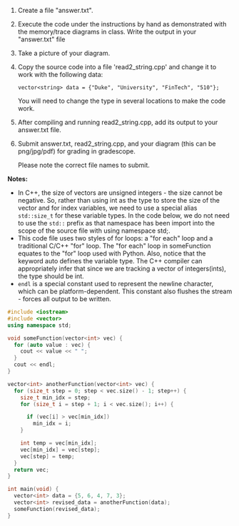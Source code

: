 1. Create a file "answer.txt".
2. Execute the code under the instructions by hand as demonstrated with the memory/trace diagrams in class. Write the output in your "answer.txt" file
3. Take a picture of your diagram.
4. Copy the source code into a file 'read2_string.cpp' and change it to work with the following data:
   ```
   vector<string> data = {"Duke", "University", "FinTech", "510"};
   ```
   You will need to change the type in several locations to make the code work.

5. After compiling and running read2_string.cpp, add its output to your answer.txt file.
6. Submit answer.txt, read2_string.cpp, and your diagram (this can be png/jpg/pdf) for grading in gradescope.
   
   Please note the correct file names to submit.


**Notes:**

- In C++, the size of vectors are unsigned integers - the size cannot be negative. So, rather than using int as the type to store the size of the vector and for index variables, we need to use a special alias `std::size_t` for these variable types.  In the code below, we do not need to use the `std::` prefix as that namespace has been import into the scope of the source file with using namespace std;.
- This code file uses two styles of for loops:  a  "for each" loop and a traditional C/C++ "for" loop.  The "for each" loop in someFunction equates to the "for" loop used with Python.  Also, notice that the keyword auto defines the variable type. The C++ compiler can appropriately infer that since we are tracking a vector of integers(ints), the type should be int.
- `endl` is a special constant used to represent the newline character, which can be platform-dependent. This constant also flushes the stream - forces all output to be written.

```c++
#include <iostream>
#include <vector>
using namespace std;

void someFunction(vector<int> vec) {
  for (auto value : vec) {
    cout << value << " ";
  }
  cout << endl;
}

vector<int> anotherFunction(vector<int> vec) {
  for (size_t step = 0; step < vec.size() - 1; step++) {
    size_t min_idx = step;
    for (size_t i = step + 1; i < vec.size(); i++) {

      if (vec[i] > vec[min_idx])
        min_idx = i;
    }

    int temp = vec[min_idx];
    vec[min_idx] = vec[step];
    vec[step] = temp;
  }
  return vec;
}

int main(void) {
  vector<int> data = {5, 6, 4, 7, 3};
  vector<int> revised_data = anotherFunction(data);
  someFunction(revised_data);
}
```